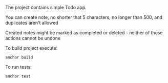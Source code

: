 The project contains simple Todo app. 

You can create note, no shorter that 5 characters, no longer than 500, and duplicates aren't allowed

Created notes might be marked as completed or deleted - neither of these actions cannot be undone

To build project execute:

`anchor build`

To run tests: 

`anchor test`
